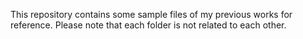 This repository contains some sample files of my previous works for reference. 
Please note that each folder is not related to each other. 

